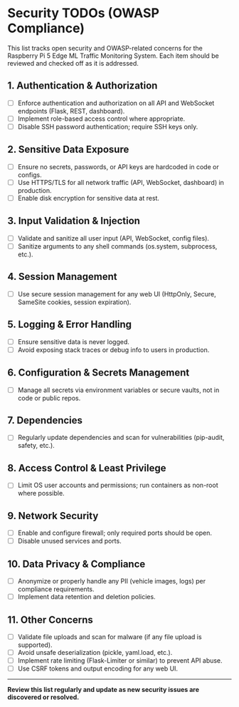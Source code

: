 # Security TODOs (OWASP Compliance)

This list tracks open security and OWASP-related concerns for the Raspberry Pi 5 Edge ML Traffic Monitoring System. Each item should be reviewed and checked off as it is addressed.

## 1. Authentication & Authorization
- [ ] Enforce authentication and authorization on all API and WebSocket endpoints (Flask, REST, dashboard).
- [ ] Implement role-based access control where appropriate.
- [ ] Disable SSH password authentication; require SSH keys only.

## 2. Sensitive Data Exposure
- [ ] Ensure no secrets, passwords, or API keys are hardcoded in code or configs.
- [ ] Use HTTPS/TLS for all network traffic (API, WebSocket, dashboard) in production.
- [ ] Enable disk encryption for sensitive data at rest.

## 3. Input Validation & Injection
- [ ] Validate and sanitize all user input (API, WebSocket, config files).
- [ ] Sanitize arguments to any shell commands (os.system, subprocess, etc.).

## 4. Session Management
- [ ] Use secure session management for any web UI (HttpOnly, Secure, SameSite cookies, session expiration).

## 5. Logging & Error Handling
- [ ] Ensure sensitive data is never logged.
- [ ] Avoid exposing stack traces or debug info to users in production.

## 6. Configuration & Secrets Management
- [ ] Manage all secrets via environment variables or secure vaults, not in code or public repos.

## 7. Dependencies
- [ ] Regularly update dependencies and scan for vulnerabilities (pip-audit, safety, etc.).

## 8. Access Control & Least Privilege
- [ ] Limit OS user accounts and permissions; run containers as non-root where possible.

## 9. Network Security
- [ ] Enable and configure firewall; only required ports should be open.
- [ ] Disable unused services and ports.

## 10. Data Privacy & Compliance
- [ ] Anonymize or properly handle any PII (vehicle images, logs) per compliance requirements.
- [ ] Implement data retention and deletion policies.

## 11. Other Concerns
- [ ] Validate file uploads and scan for malware (if any file upload is supported).
- [ ] Avoid unsafe deserialization (pickle, yaml.load, etc.).
- [ ] Implement rate limiting (Flask-Limiter or similar) to prevent API abuse.
- [ ] Use CSRF tokens and output encoding for any web UI.

---

**Review this list regularly and update as new security issues are discovered or resolved.**
